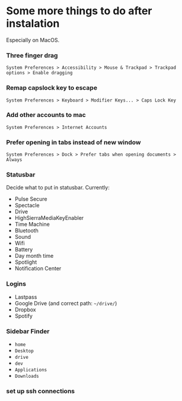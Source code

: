 # Some more things to do after instalation
Especially on MacOS.

### Three finger drag
`System Preferences > Accessibility > Mouse & Trackpad > Trackpad options > Enable dragging`

### Remap capslock key to escape
`System Preferences > Keyboard > Modifier Keys... > Caps Lock Key`

### Add other accounts to mac
`System Preferences > Internet Accounts`

### Prefer opening in tabs instead of new window
`System Preferences > Dock > Prefer tabs when opening documents > Always`

### Statusbar
Decide what to put in statusbar. Currently: 
- Pulse Secure
- Spectacle
- Drive
- HighSierraMediaKeyEnabler
- Time Machine
- Bluetooth
- Sound
- Wifi
- Battery
- Day month time
- Spotlight
- Notification Center

### Logins
- Lastpass
- Google Drive (and correct path: `~/drive/`)
- Dropbox
- Spotify

### Sidebar Finder
- `home`
- `Desktop`
- `drive`
- `dev`
- `Applications`
- `Downloads`

### set up ssh connections
